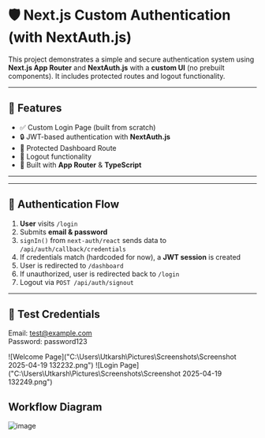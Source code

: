 # 🛡️ Next.js Custom Authentication (with NextAuth.js)

This project demonstrates a simple and secure authentication system using **Next.js App Router** and **NextAuth.js** with a **custom UI** (no prebuilt components). It includes protected routes and logout functionality.

---

## 🚀 Features

- ✅ Custom Login Page (built from scratch)
- 🔒 JWT-based authentication with **NextAuth.js**
- 🔐 Protected Dashboard Route
- 🚪 Logout functionality
- 🔧 Built with **App Router** & **TypeScript**

---


---

## 🔐 Authentication Flow

1. **User** visits `/login`
2. Submits **email & password**
3. `signIn()` from `next-auth/react` sends data to `/api/auth/callback/credentials`
4. If credentials match (hardcoded for now), a **JWT session** is created
5. User is redirected to `/dashboard`
6. If unauthorized, user is redirected back to `/login`
7. Logout via `POST /api/auth/signout`

---

## 🧪 Test Credentials


Email: test@example.com  
Password: password123

![Welcome Page]("C:\Users\Utkarsh\Pictures\Screenshots\Screenshot 2025-04-19 132232.png")
![Login Page]("C:\Users\Utkarsh\Pictures\Screenshots\Screenshot 2025-04-19 132249.png")

## Workflow Diagram
 ![image]("https://github.com/utkarshsinghlpu/kraftedx/blob/main/nextauth.drawio.png")




